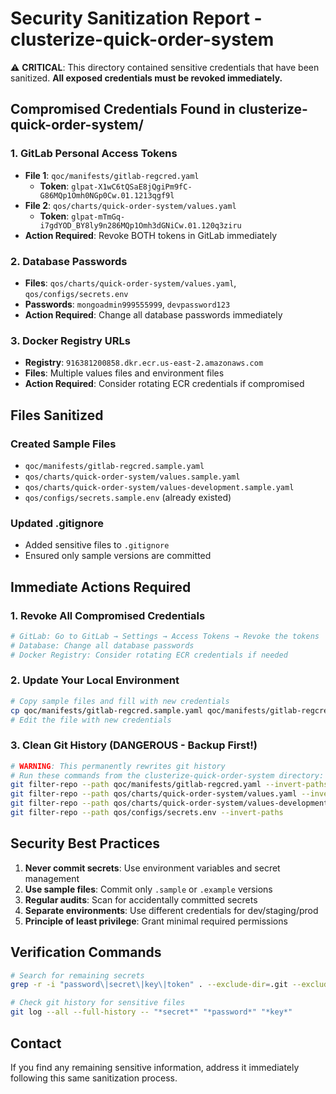 # Security Sanitization Report - clusterize-quick-order-system

⚠️ **CRITICAL**: This directory contained sensitive credentials that have been sanitized. **All exposed credentials must be revoked immediately.**

## Compromised Credentials Found in clusterize-quick-order-system/

### 1. GitLab Personal Access Tokens
- **File 1**: `qoc/manifests/gitlab-regcred.yaml`
  - **Token**: `glpat-X1wC6tQSaE8jQgiPm9fC-G86MQp1Omh0NGp0Cw.01.1213qgf9l`
- **File 2**: `qos/charts/quick-order-system/values.yaml`
  - **Token**: `glpat-mTmGq-i7gdYOD_BY8ly9n286MQp1Omh3dGNiCw.01.120q3ziru`
- **Action Required**: Revoke BOTH tokens in GitLab immediately

### 2. Database Passwords
- **Files**: `qos/charts/quick-order-system/values.yaml`, `qos/configs/secrets.env`
- **Passwords**: `mongoadmin999555999`, `devpassword123`
- **Action Required**: Change all database passwords immediately

### 3. Docker Registry URLs
- **Registry**: `916381200858.dkr.ecr.us-east-2.amazonaws.com`
- **Files**: Multiple values files and environment files
- **Action Required**: Consider rotating ECR credentials if compromised

## Files Sanitized

### Created Sample Files
- `qoc/manifests/gitlab-regcred.sample.yaml`
- `qos/charts/quick-order-system/values.sample.yaml`
- `qos/charts/quick-order-system/values-development.sample.yaml`
- `qos/configs/secrets.sample.env` (already existed)

### Updated .gitignore
- Added sensitive files to `.gitignore`
- Ensured only sample versions are committed

## Immediate Actions Required

### 1. Revoke All Compromised Credentials
```bash
# GitLab: Go to GitLab → Settings → Access Tokens → Revoke the tokens
# Database: Change all database passwords
# Docker Registry: Consider rotating ECR credentials if needed
```

### 2. Update Your Local Environment
```bash
# Copy sample files and fill with new credentials
cp qoc/manifests/gitlab-regcred.sample.yaml qoc/manifests/gitlab-regcred.yaml
# Edit the file with new credentials
```

### 3. Clean Git History (DANGEROUS - Backup First!)
```bash
# WARNING: This permanently rewrites git history
# Run these commands from the clusterize-quick-order-system directory:
git filter-repo --path qoc/manifests/gitlab-regcred.yaml --invert-paths
git filter-repo --path qos/charts/quick-order-system/values.yaml --invert-paths
git filter-repo --path qos/charts/quick-order-system/values-development.yaml --invert-paths
git filter-repo --path qos/configs/secrets.env --invert-paths
```

## Security Best Practices

1. **Never commit secrets**: Use environment variables and secret management
2. **Use sample files**: Commit only `.sample` or `.example` versions
3. **Regular audits**: Scan for accidentally committed secrets
4. **Separate environments**: Use different credentials for dev/staging/prod
5. **Principle of least privilege**: Grant minimal required permissions

## Verification Commands

```bash
# Search for remaining secrets
grep -r -i "password\|secret\|key\|token" . --exclude-dir=.git --exclude="*.md" --exclude="*.sample.*"

# Check git history for sensitive files
git log --all --full-history -- "*secret*" "*password*" "*key*"
```

## Contact

If you find any remaining sensitive information, address it immediately following this same sanitization process.
